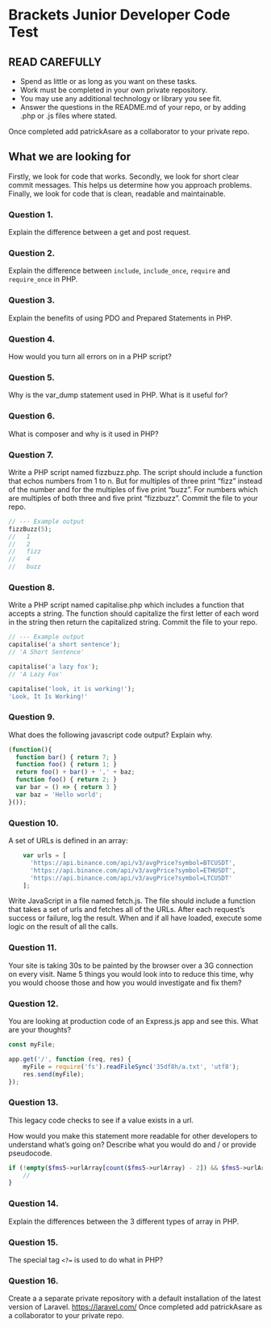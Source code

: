 # Brackets Junior Developer Code Test

## READ CAREFULLY
* Spend as little or as long as you want on these tasks.
* Work must be completed in your own private repository. 
* You may use any additional technology or library you see fit.
* Answer the questions in the README.md of your repo, or by adding .php or .js files where stated.

Once completed add patrickAsare as a collaborator to your private repo.

## What we are looking for

Firstly, we look for code that works. Secondly, we look for short clear commit messages. This helps us determine how you approach problems. Finally, we look for code that is clean, readable and maintainable.

### Question 1. 
Explain the difference between a get and post request.

### Question 2. 
Explain the difference between `include`, `include_once`, `require` and `require_once` in PHP.

### Question 3.
Explain the benefits of using PDO and Prepared Statements in PHP.

### Question 4. 
How would you turn all errors on in a PHP script?

### Question 5.
Why is the var_dump statement used in PHP. What is it useful for?

### Question 6. 
What is composer and why is it used in PHP?

### Question 7.
Write a PHP script named fizzbuzz.php. The script should include a function that echos numbers from 1 to n. But for multiples of three print “fizz” instead of the number and for the multiples of five print “buzz”. For numbers which are multiples of both three and five print “fizzbuzz”. Commit the file to your repo.

```php
// --- Example output
fizzBuzz(5);
//   1
//   2
//   fizz
//   4
//   buzz
```

### Question 8.
Write a PHP script named capitalise.php which includes a function that accepts a string. The function should capitalize the first letter of each word in the string then return the capitalized string. Commit the file to your repo.

```php
// --- Example output
capitalise('a short sentence');
// 'A Short Sentence'

capitalise('a lazy fox');
// 'A Lazy Fox'

capitalise('look, it is working!');
'Look, It Is Working!'
```

### Question 9. 
What does the following javascript code output? Explain why.

```javascript
(function(){
  function bar() { return 7; }
  function foo() { return 1; }
  return foo() + bar() + ',' + baz;
  function foo() { return 2; }
  var bar = () => { return 3 }
  var baz = 'Hello world';
}());
```

### Question 10.

A set of URLs is defined in an array:

```javascript
    var urls = [
      'https://api.binance.com/api/v3/avgPrice?symbol=BTCUSDT',
      'https://api.binance.com/api/v3/avgPrice?symbol=ETHUSDT',
      'https://api.binance.com/api/v3/avgPrice?symbol=LTCUSDT'
    ];
```

Write JavaScript in a file named fetch.js. The file should include a function that takes a set of urls and fetches all of the URLs. After each request’s success or failure, log the result. 
When and if all have loaded, execute some logic on the result of all the calls.

### Question 11. 

Your site is taking 30s to be painted by the browser over a 3G connection on every visit. Name 5 things you would look into to reduce this time, why you would choose those and how you would investigate and fix them? 

### Question 12.
You are looking at production code of an Express.js app and see this. What are your thoughts?

```javascript
const myFile;

app.get('/', function (req, res) {
    myFile = require('fs').readFileSync('35df8h/a.txt', 'utf8');
    res.send(myFile);
});
```

### Question 13.

This legacy code checks to see if a value exists in a url.

How would you make this statement more readable for other developers to understand what’s going on?
Describe what you would do and / or provide pseudocode.

```php
if (!empty($fms5->urlArray[count($fms5->urlArray) - 2]) && $fms5->urlArray[count($fms5->urlArray) - 2] === "cast-creatives") {
    //
}
```

### Question 14.
Explain the differences between the 3 different types of array in PHP.

### Question 15.
The special tag `<?=` is used to do what in PHP?

### Question 16.
Create a a separate private repository with a default installation of the latest version of Laravel. https://laravel.com/ Once completed add patrickAsare as a collaborator to your private repo.
